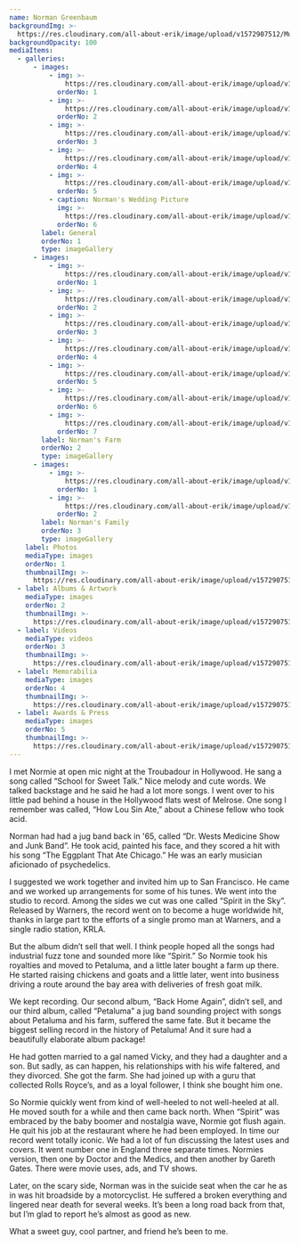 ```yaml
---
name: Norman Greenbaum
backgroundImg: >-
  https://res.cloudinary.com/all-about-erik/image/upload/v1572907512/Musical%20Journey/Musical%20Friends/Friends/Norman%20Greenbaum/Background_Thumbnails/Background_erik_and_normie_vn789h.jpg
backgroundOpacity: 100
mediaItems:
  - galleries:
      - images:
          - img: >-
              https://res.cloudinary.com/all-about-erik/image/upload/v1572907506/Musical%20Journey/Musical%20Friends/Friends/Norman%20Greenbaum/1_Photos/MeAndNormie2_xbbrsh.jpg
            orderNo: 1
          - img: >-
              https://res.cloudinary.com/all-about-erik/image/upload/v1572907506/Musical%20Journey/Musical%20Friends/Friends/Norman%20Greenbaum/1_Photos/img020-2_kuxbwf.jpg
            orderNo: 2
          - img: >-
              https://res.cloudinary.com/all-about-erik/image/upload/v1572907505/Musical%20Journey/Musical%20Friends/Friends/Norman%20Greenbaum/1_Photos/Norman_duxcma.jpg
            orderNo: 3
          - img: >-
              https://res.cloudinary.com/all-about-erik/image/upload/v1572907508/Musical%20Journey/Musical%20Friends/Friends/Norman%20Greenbaum/1_Photos/Norman2_azwina.jpg
            orderNo: 4
          - img: >-
              https://res.cloudinary.com/all-about-erik/image/upload/v1572907508/Musical%20Journey/Musical%20Friends/Friends/Norman%20Greenbaum/1_Photos/Norman3_cdwmie.jpg
            orderNo: 5
          - caption: Norman's Wedding Picture
            img: >-
              https://res.cloudinary.com/all-about-erik/image/upload/v1572907507/Musical%20Journey/Musical%20Friends/Friends/Norman%20Greenbaum/1_Photos/NormansWeddingPicture_clm2yt.jpg
            orderNo: 6
        label: General
        orderNo: 1
        type: imageGallery
      - images:
          - img: >-
              https://res.cloudinary.com/all-about-erik/image/upload/v1572907508/Musical%20Journey/Musical%20Friends/Friends/Norman%20Greenbaum/1_Photos/Normans%20Farm/NormansGarden_w13hbr.jpg
            orderNo: 1
          - img: >-
              https://res.cloudinary.com/all-about-erik/image/upload/v1572907504/Musical%20Journey/Musical%20Friends/Friends/Norman%20Greenbaum/1_Photos/Normans%20Farm/NormansFarm_quvoqz.jpg
            orderNo: 2
          - img: >-
              https://res.cloudinary.com/all-about-erik/image/upload/v1572907504/Musical%20Journey/Musical%20Friends/Friends/Norman%20Greenbaum/1_Photos/Normans%20Farm/NormansFarm2_gxrgxj.jpg
            orderNo: 3
          - img: >-
              https://res.cloudinary.com/all-about-erik/image/upload/v1572907508/Musical%20Journey/Musical%20Friends/Friends/Norman%20Greenbaum/1_Photos/Normans%20Farm/NormansFarm3_dt4sax.jpg
            orderNo: 4
          - img: >-
              https://res.cloudinary.com/all-about-erik/image/upload/v1572907504/Musical%20Journey/Musical%20Friends/Friends/Norman%20Greenbaum/1_Photos/Normans%20Farm/NormansFarm4_ormne1.jpg
            orderNo: 5
          - img: >-
              https://res.cloudinary.com/all-about-erik/image/upload/v1572907504/Musical%20Journey/Musical%20Friends/Friends/Norman%20Greenbaum/1_Photos/Normans%20Farm/NormansFarm5_n22vsd.jpg
            orderNo: 6
          - img: >-
              https://res.cloudinary.com/all-about-erik/image/upload/v1572907504/Musical%20Journey/Musical%20Friends/Friends/Norman%20Greenbaum/1_Photos/Normans%20Farm/NormansFarm6_gdcus5.jpg
            orderNo: 7
        label: Norman's Farm
        orderNo: 2
        type: imageGallery
      - images:
          - img: >-
              https://res.cloudinary.com/all-about-erik/image/upload/v1572907506/Musical%20Journey/Musical%20Friends/Friends/Norman%20Greenbaum/1_Photos/NormansFamily/NormansFamily_n4ddhk.jpg
            orderNo: 1
          - img: >-
              https://res.cloudinary.com/all-about-erik/image/upload/v1572907507/Musical%20Journey/Musical%20Friends/Friends/Norman%20Greenbaum/1_Photos/NormansFamily/NormanAndFamily2_p54xc9.jpg
            orderNo: 2
        label: Norman's Family
        orderNo: 3
        type: imageGallery
    label: Photos
    mediaType: images
    orderNo: 1
    thumbnailImg: >-
      https://res.cloudinary.com/all-about-erik/image/upload/v1572907511/Musical%20Journey/Musical%20Friends/Friends/Norman%20Greenbaum/Background_Thumbnails/Thumbnail_1_Norman3_bhhwai.jpg
  - label: Albums & Artwork
    mediaType: images
    orderNo: 2
    thumbnailImg: >-
      https://res.cloudinary.com/all-about-erik/image/upload/v1572907512/Musical%20Journey/Musical%20Friends/Friends/Norman%20Greenbaum/Background_Thumbnails/Thumbnail_2_Norman-Greenbaum-SitS_dpvqxe.jpg
  - label: Videos
    mediaType: videos
    orderNo: 3
    thumbnailImg: >-
      https://res.cloudinary.com/all-about-erik/image/upload/v1572907512/Musical%20Journey/Musical%20Friends/Friends/Norman%20Greenbaum/Background_Thumbnails/Thumbnail_3_norman_videos_icon_bdcas0.jpg
  - label: Memorabilia
    mediaType: images
    orderNo: 4
    thumbnailImg: >-
      https://res.cloudinary.com/all-about-erik/image/upload/v1572907512/Musical%20Journey/Musical%20Friends/Friends/Norman%20Greenbaum/Background_Thumbnails/Thumbnail_4_Normans70thBirthdayInvite_opaihu.jpg
  - label: Awards & Press
    mediaType: images
    orderNo: 5
    thumbnailImg: >-
      https://res.cloudinary.com/all-about-erik/image/upload/v1572907512/Musical%20Journey/Musical%20Friends/Friends/Norman%20Greenbaum/Background_Thumbnails/Thumbnail_5_GoldRecord_tmu8wn.jpg
---
```

I met Normie at open mic night at the Troubadour in Hollywood. He sang a song called “School for Sweet Talk.” Nice melody and cute words. We talked backstage and he said he had a lot more songs.  I went over to his little pad behind a house in the Hollywood flats west of Melrose. One song I remember was called, “How Lou Sin Ate,” about a Chinese fellow who took acid. 



Norman had had a jug band back in '65, called “Dr. Wests Medicine Show and Junk Band”. He took acid, painted his face, and they scored a hit with his song “The Eggplant That Ate Chicago.” He was an early musician aficionado of psychedelics. 



I suggested we work together and invited him up to San Francisco. He came and we worked up arrangements for some of his tunes. We went into the studio to record. Among the sides we cut was one called “Spirit in the Sky”. Released by Warners, the record went on to become a huge worldwide hit, thanks in large part to the efforts of a single promo man at Warners, and a single radio station, KRLA. 



But the album didn’t sell that well. I think people hoped all the songs had industrial fuzz tone and sounded more like “Spirit.” So Normie took his royalties and moved to Petaluma, and a little later bought a farm up there. He started raising chickens and goats and a little later, went into business driving a route around the bay area with deliveries of fresh goat milk. 



We kept recording. Our second album, “Back Home Again”, didn’t sell, and our third album, called “Petaluma” a jug band sounding project with songs about Petaluma and his farm, suffered the same fate. But it became the biggest selling record in the history of Petaluma! And it sure had a beautifully elaborate album package! 



He had gotten married to a gal named Vicky, and they had a daughter and a son. But sadly, as can happen, his relationships with his wife faltered, and they divorced. She got the farm. She had joined up with a guru that collected Rolls Royce’s, and as a loyal follower, I think she bought him one. 



So Normie quickly went from kind of well-heeled to not well-heeled at all. He moved south for a while and then came back north. When “Spirit” was embraced by the baby boomer and nostalgia wave, Normie got flush again. He quit his job at the restaurant where he had been employed. In time our record went totally iconic. We had a lot of fun discussing the latest uses and covers. It went number one in England three separate times. Normies version, then one by Doctor and the Medics, and then another by Gareth Gates. There were movie uses, ads, and TV shows. 



Later, on the scary side, Norman was in the suicide seat when the car he as in was hit broadside by a motorcyclist. He suffered a broken everything and lingered near death for several weeks. It’s been a long road back from that, but I’m glad to report he’s almost as good as new. 



What a sweet guy, cool partner, and friend he’s been to me.
